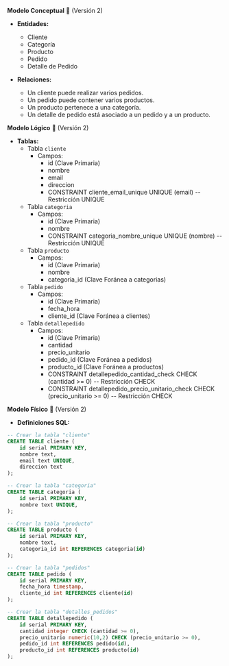 **Modelo Conceptual** 🌟 (Versión 2)

- **Entidades:**
  - Cliente
  - Categoría
  - Producto
  - Pedido
  - Detalle de Pedido

- **Relaciones:**
  - Un cliente puede realizar varios pedidos.
  - Un pedido puede contener varios productos.
  - Un producto pertenece a una categoría.
  - Un detalle de pedido está asociado a un pedido y a un producto.

**Modelo Lógico** 📝 (Versión 2)

- **Tablas:**
  - Tabla `cliente`
    - Campos:
      - id (Clave Primaria)
      - nombre
      - email
      - direccion
      - CONSTRAINT cliente_email_unique UNIQUE (email) -- Restricción UNIQUE
  - Tabla `categoria`
    - Campos:
      - id (Clave Primaria)
      - nombre
      - CONSTRAINT categoria_nombre_unique UNIQUE (nombre) -- Restricción UNIQUE
  - Tabla `producto`
    - Campos:
      - id (Clave Primaria)
      - nombre
      - categoria_id (Clave Foránea a categorias)
  - Tabla `pedido`
    - Campos:
      - id (Clave Primaria)
      - fecha_hora
      - cliente_id (Clave Foránea a clientes)
  - Tabla `detallepedido`
    - Campos:
      - id (Clave Primaria)
      - cantidad
      - precio_unitario
      - pedido_id (Clave Foránea a pedidos)
      - producto_id (Clave Foránea a productos)
      - CONSTRAINT detallepedido_cantidad_check CHECK (cantidad >= 0) -- Restricción CHECK
      - CONSTRAINT detallepedido_precio_unitario_check CHECK (precio_unitario >= 0) -- Restricción CHECK

**Modelo Físico** 💽 (Versión 2)

- **Definiciones SQL:**

```sql
-- Crear la tabla "cliente"
CREATE TABLE cliente (
    id serial PRIMARY KEY,
    nombre text,
    email text UNIQUE,
    direccion text
);

-- Crear la tabla "categoria"
CREATE TABLE categoria (
    id serial PRIMARY KEY,
    nombre text UNIQUE,
);

-- Crear la tabla "producto"
CREATE TABLE producto (
    id serial PRIMARY KEY,
    nombre text,
    categoria_id int REFERENCES categoria(id)
);

-- Crear la tabla "pedidos"
CREATE TABLE pedido (
    id serial PRIMARY KEY,
    fecha_hora timestamp,
    cliente_id int REFERENCES cliente(id)
);

-- Crear la tabla "detalles_pedidos"
CREATE TABLE detallepedido (
    id serial PRIMARY KEY,
    cantidad integer CHECK (cantidad >= 0),
    precio_unitario numeric(10,2) CHECK (precio_unitario >= 0),
    pedido_id int REFERENCES pedido(id),
    producto_id int REFERENCES producto(id)
);
